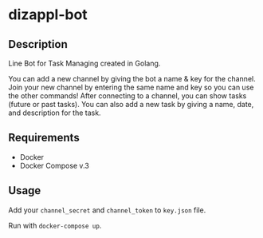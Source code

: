 # dizappl-bot
## Description
Line Bot for Task Managing created in Golang.

You can add a new channel by giving the bot a name & key for the channel. Join your new channel by entering the same name and key so you can use the other commands! After connecting to a channel, you can show tasks (future or past tasks). You can also add a new task by giving a name, date, and description for the task.

## Requirements
- Docker
- Docker Compose v.3

## Usage
Add your `channel_secret` and `channel_token` to `key.json` file.

Run with `docker-compose up`.
